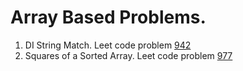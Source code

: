 # Array Based Problems.

1. DI String Match. Leet code problem [942](https://leetcode.com/problems/di-string-match/)
2. Squares of a Sorted Array. Leet code problem [977](https://leetcode.com/problems/squares-of-a-sorted-array/)
